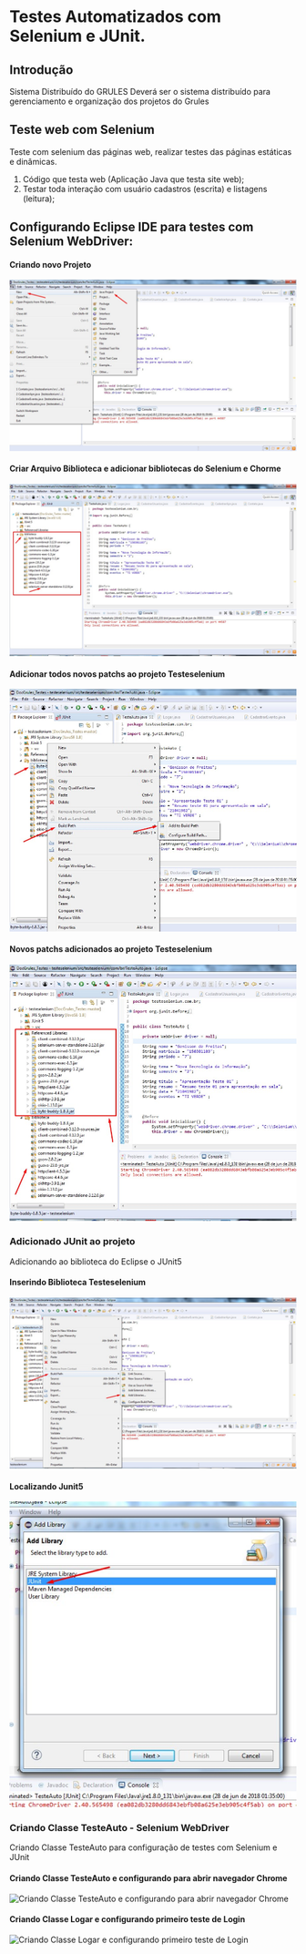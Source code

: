 # Testes Automatizados com Selenium e JUnit.

## Introdução

Sistema Distribuído do GRULES
Deverá ser o sistema distribuído para gerenciamento e organização dos projetos do Grules

## Teste web com Selenium

Teste com selenium das páginas web, realizar testes das páginas estáticas e dinâmicas.

1. Código que testa web (Aplicação Java que testa site web);
2. Testar toda interação com usuário cadastros (escrita) e listagens (leitura);

## Configurando Eclipse IDE para testes com Selenium WebDriver:

#### Criando novo Projeto
![Criando novo Projeto](imagens/criar_novo_projeto.jpg)
#### Criar Arquivo Biblioteca e adicionar bibliotecas do Selenium e Chorme
![Criar Arquivo Biblioteca e adicionar bibliotecas do Selenium e Chorme](imagens/pasta_biblioteca.jpg)
#### Adicionar todos novos patchs ao projeto Testeselenium
![Adicionar todos novos patchs ao projeto Testeselenium](imagens/add_patchs.jpg)
#### Novos patchs adicionados ao projeto Testeselenium
![Novos patchs adicionados ao projeto Testeselenium](imagens/adicionados_patchs.jpg)


### Adicionado JUnit ao projeto

Adicionando ao biblioteca do Eclipse o JUnit5

#### Inserindo Biblioteca Testeselenium
![Add Biblioteca Testeselenium](imagens/adicionar_biblioteca.jpg)
#### Localizando Junit5
![Localizando Junit5](imagens/add_junit.jpg)

### Criando Classe TesteAuto - Selenium WebDriver

Criando Classe TesteAuto para configuração de testes com Selenium e JUnit

#### Criando Classe TesteAuto e configurando para abrir navegador Chrome
![Criando Classe TesteAuto e configurando para abrir navegador Chrome](images/javadb-iniciar-servidor.PNG)
#### Criando Classe Logar e configurando primeiro teste de Login
![Criando Classe Logar e configurando primeiro teste de Login](images/javadb-servidor-executando.PNG)



